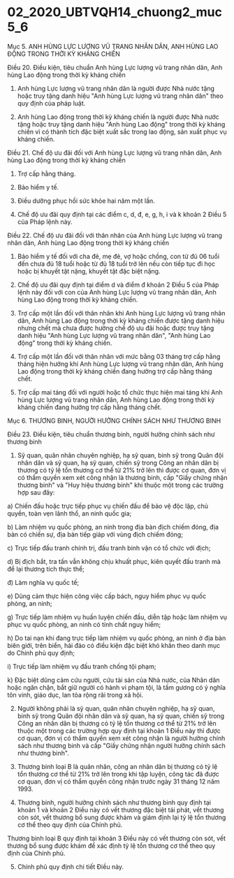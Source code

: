 # 02_2020_UBTVQH14_chuong2_muc5_6
Mục 5. ANH HÙNG LỰC LƯỢNG VŨ TRANG NHÂN DÂN, ANH HÙNG LAO ĐỘNG TRONG THỜI KỲ KHÁNG CHIẾN

Điều 20. Điều kiện, tiêu chuẩn Anh hùng Lực lượng vũ trang nhân dân, Anh hùng Lao động trong thời kỳ kháng chiến

1. Anh hùng Lực lượng vũ trang nhân dân là người được Nhà nước tặng hoặc truy tặng danh hiệu "Anh hùng Lực lượng vũ trang nhân dân" theo quy định của pháp luật.

2. Anh hùng Lao động trong thời kỳ kháng chiến là người được Nhà nước tặng hoặc truy tặng danh hiệu "Anh hùng Lao động" trong thời kỳ kháng chiến vì có thành tích đặc biệt xuất sắc trong lao động, sản xuất phục vụ kháng chiến.

Điều 21. Chế độ ưu đãi đối với Anh hùng Lực lượng vũ trang nhân dân, Anh hùng Lao động trong thời kỳ kháng chiến

1. Trợ cấp hằng tháng.

2. Bảo hiểm y tế.

3. Điều dưỡng phục hồi sức khỏe hai năm một lần.

4. Chế độ ưu đãi quy định tại các điểm c, d, đ, e, g, h, i và k khoản 2 Điều 5 của Pháp lệnh này.

Điều 22. Chế độ ưu đãi đối với thân nhân của Anh hùng Lực lượng vũ trang nhân dân, Anh hùng Lao động trong thời kỳ kháng chiến

1. Bảo hiểm y tế đối với cha đẻ, mẹ đẻ, vợ hoặc chồng, con từ đủ 06 tuổi đến chưa đủ 18 tuổi hoặc từ đủ 18 tuổi trở lên nếu còn tiếp tục đi học hoặc bị khuyết tật nặng, khuyết tật đặc biệt nặng.

2. Chế độ ưu đãi quy định tại điểm d và điểm đ khoản 2 Điều 5 của Pháp lệnh này đối với con của Anh hùng Lực lượng vũ trang nhân dân, Anh hùng Lao động trong thời kỳ kháng chiến.

3. Trợ cấp một lần đối với thân nhân khi Anh hùng Lực lượng vũ trang nhân dân, Anh hùng Lao động trong thời kỳ kháng chiến được tặng danh hiệu nhưng chết mà chưa được hưởng chế độ ưu đãi hoặc được truy tặng danh hiệu "Anh hùng Lực lượng vũ trang nhân dân", "Anh hùng Lao động" trong thời kỳ kháng chiến.

4. Trợ cấp một lần đối với thân nhân với mức bằng 03 tháng trợ cấp hằng tháng hiện hưởng khi Anh hùng Lực lượng vũ trang nhân dân, Anh hùng Lao động trong thời kỳ kháng chiến đang hưởng trợ cấp hằng tháng chết.

5. Trợ cấp mai táng đối với người hoặc tổ chức thực hiện mai táng khi Anh hùng Lực lượng vũ trang nhân dân, Anh hùng Lao động trong thời kỳ kháng chiến đang hưởng trợ cấp hằng tháng chết.

Mục 6. THƯƠNG BINH, NGƯỜI HƯỞNG CHÍNH SÁCH NHƯ THƯƠNG BINH

Điều 23. Điều kiện, tiêu chuẩn thương binh, người hưởng chính sách như thương binh

1. Sỹ quan, quân nhân chuyên nghiệp, hạ sỹ quan, binh sỹ trong Quân đội nhân dân và sỹ quan, hạ sỹ quan, chiến sỹ trong Công an nhân dân bị thương có tỷ lệ tổn thương cơ thể từ 21% trở lên thì được cơ quan, đơn vị có thẩm quyền xem xét công nhận là thương binh, cấp "Giấy chứng nhận thương binh" và "Huy hiệu thương binh" khi thuộc một trong các trường hợp sau đây:

a) Chiến đấu hoặc trực tiếp phục vụ chiến đấu để bảo vệ độc lập, chủ quyền, toàn vẹn lãnh thổ, an ninh quốc gia;

b) Làm nhiệm vụ quốc phòng, an ninh trong địa bàn địch chiếm đóng, địa bàn có chiến sự, địa bàn tiếp giáp với vùng địch chiếm đóng;

c) Trực tiếp đấu tranh chính trị, đấu tranh binh vận có tổ chức với địch;

d) Bị địch bắt, tra tấn vẫn không chịu khuất phục, kiên quyết đấu tranh mà để lại thương tích thực thể;

đ) Làm nghĩa vụ quốc tế;

e) Dũng cảm thực hiện công việc cấp bách, nguy hiểm phục vụ quốc phòng, an ninh;

g) Trực tiếp làm nhiệm vụ huấn luyện chiến đấu, diễn tập hoặc làm nhiệm vụ phục vụ quốc phòng, an ninh có tính chất nguy hiểm;

h) Do tai nạn khi đang trực tiếp làm nhiệm vụ quốc phòng, an ninh ở địa bàn biên giới, trên biển, hải đảo có điều kiện đặc biệt khó khăn theo danh mục do Chính phủ quy định;

i) Trực tiếp làm nhiệm vụ đấu tranh chống tội phạm;

k) Đặc biệt dũng cảm cứu người, cứu tài sản của Nhà nước, của Nhân dân hoặc ngăn chặn, bắt giữ người có hành vi phạm tội, là tấm gương có ý nghĩa tôn vinh, giáo dục, lan tỏa rộng rãi trong xã hội.

2. Người không phải là sỹ quan, quân nhân chuyên nghiệp, hạ sỹ quan, binh sỹ trong Quân đội nhân dân và sỹ quan, hạ sỹ quan, chiến sỹ trong Công an nhân dân bị thương có tỷ lệ tổn thương cơ thể từ 21% trở lên thuộc một trong các trường hợp quy định tại khoản 1 Điều này thì được cơ quan, đơn vị có thẩm quyền xem xét công nhận là người hưởng chính sách như thương binh và cấp "Giấy chứng nhận người hưởng chính sách như thương binh".

3. Thương binh loại B là quân nhân, công an nhân dân bị thương có tỷ lệ tổn thương cơ thể từ 21% trở lên trong khi tập luyện, công tác đã được cơ quan, đơn vị có thẩm quyền công nhận trước ngày 31 tháng 12 năm 1993.

4. Thương binh, người hưởng chính sách như thương binh quy định tại khoản 1 và khoản 2 Điều này có vết thương đặc biệt tái phát, vết thương còn sót, vết thương bổ sung được khám và giám định lại tỷ lệ tổn thương cơ thể theo quy định của Chính phủ.

Thương binh loại B quy định tại khoản 3 Điều này có vết thương còn sót, vết thương bổ sung được khám để xác định tỷ lệ tổn thương cơ thể theo quy định của Chính phủ.

5. Chính phủ quy định chi tiết Điều này.